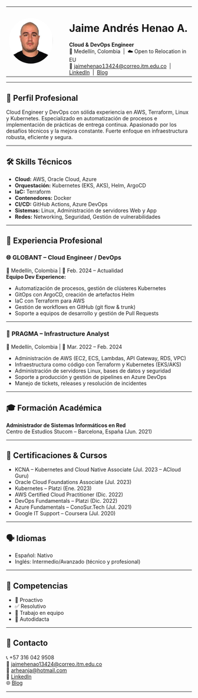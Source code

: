 <table>
  <tr>
    <td width="150">
      <img src="../images/photo-jaime.jpg" alt="Jaime Andrés Henao" width="120" style="border-radius: 50%;">
    </td>
    <td>
      <h1>Jaime Andrés Henao A.</h1>
      <b>Cloud & DevOps Engineer</b><br>
      📍 Medellín, Colombia &nbsp;|&nbsp; ☁️ Open to Relocation in EU<br>
      📧 <a href="mailto:jaimehenao13424@correo.itm.edu.co">jaimehenao13424@correo.itm.edu.co</a> &nbsp;|&nbsp;
      <a href="https://www.linkedin.com/in/jaimehenao8126">LinkedIn</a> &nbsp;|&nbsp;
      <a href="https://jaimehenao2681.wordpress.com">Blog</a>
    </td>
  </tr>
</table>

---

## 🚀 Perfil Profesional

Cloud Engineer y DevOps con sólida experiencia en AWS, Terraform, Linux y Kubernetes. Especializado en automatización de procesos e implementación de prácticas de entrega continua. Apasionado por los desafíos técnicos y la mejora constante. Fuerte enfoque en infraestructura robusta, eficiente y segura. 

---

## 🛠️ Skills Técnicos

- **Cloud:** AWS, Oracle Cloud, Azure
- **Orquestación:** Kubernetes (EKS, AKS), Helm, ArgoCD
- **IaC:** Terraform
- **Contenedores:** Docker
- **CI/CD:** GitHub Actions, Azure DevOps
- **Sistemas:** Linux, Administración de servidores Web y App
- **Redes:** Networking, Seguridad, Gestión de vulnerabilidades

---

## 💼 Experiencia Profesional

### 🌐 **GLOBANT – Cloud Engineer / DevOps**  
📍 Medellín, Colombia | 📅 Feb. 2024 – Actualidad  
**Equipo Dev Experience:**
- Automatización de procesos, gestión de clústeres Kubernetes
- GitOps con ArgoCD, creación de artefactos Helm
- IaC con Terraform para AWS
- Gestión de workflows en GitHub (git flow & trunk)
- Soporte a equipos de desarrollo y gestión de Pull Requests

---

### 🔧 **PRAGMA – Infrastructure Analyst**  
📍 Medellín, Colombia | 📅 Mar. 2022 – Feb. 2024  
- Administración de AWS (EC2, ECS, Lambdas, API Gateway, RDS, VPC)
- Infraestructura como código con Terraform y Kubernetes (EKS/AKS)
- Administración de servidores Linux, bases de datos y seguridad
- Soporte a producción y gestión de pipelines en Azure DevOps
- Manejo de tickets, releases y resolución de incidentes

---

## 🎓 Formación Académica

**Administrador de Sistemas Informáticos en Red**  
Centro de Estudios Stucom – Barcelona, España (Jun. 2021)

---

## 🧾 Certificaciones & Cursos

- KCNA – Kubernetes and Cloud Native Associate (Jul. 2023 – ACloud Guru)  
- Oracle Cloud Foundations Associate (Jul. 2023)  
- Kubernetes – Platzi (Ene. 2023)  
- AWS Certified Cloud Practitioner (Dic. 2022)  
- DevOps Fundamentals – Platzi (Dic. 2022)  
- Azure Fundamentals – ConoSur.Tech (Jul. 2021)  
- Google IT Support – Coursera (Jul. 2020)

---

## 🗣️ Idiomas

- Español: Nativo  
- Inglés: Intermedio/Avanzado (técnico y profesional)

---

## 🧠 Competencias

- 🔧 Proactivo
- ✅ Resolutivo
- 👥 Trabajo en equipo
- 🚀 Autodidacta

---

## 📱 Contacto

📞 +57 316 042 9508  
📧 jaimehenao13424@correo.itm.edu.co  
📧 arheanja@hotmail.com  
🔗 [LinkedIn](https://www.linkedin.com/in/jaimehenao8126)  
🌐 [Blog](https://jaimehenao2681.wordpress.com)

---
